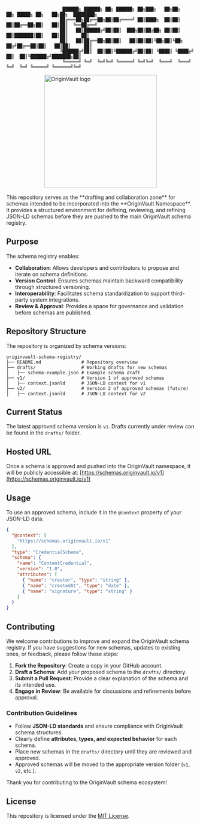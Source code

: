                         ██████╗ ██████╗ ██╗ ██████╗ ██╗███╗   ██╗██╗   ██╗ █████╗ ██╗   ██╗██╗  ████████╗ 
                        ██╔═══██╗██╔══██╗██║██╔════╝ ██║████╗  ██║██║   ██║██╔══██╗██║   ██║██║  ╚══██╔══╝ 
                        ██║   ██║██████╔╝██║██║  ███╗██║██╔██╗ ██║██║   ██║███████║██║   ██║██║     ██║  
                        ██║   ██║██╔══██╗██║██║   ██║██║██║╚██╗██║╚██╗ ██╔╝██╔══██║██║   ██║██║     ██║ 
                        ╚██████╔╝██║  ██║██║╚██████╔╝██║██║ ╚████║ ╚████╔╝ ██║  ██║╚██████╔╝███████╗██║
                         ╚═════╝ ╚═╝  ╚═╝╚═╝ ╚═════╝ ╚═╝╚═╝  ╚═══╝  ╚═══╝  ╚═╝  ╚═╝ ╚═════╝ ╚══════╝╚═╝   

<div style="width: 100%; display: flex; justify-content: center; align-items: center;">
      <img src="https://gray-objective-tiglon-784.mypinata.cloud/ipfs/Qma7EjPPPfomzEKkYcJa2ctEFPUhHaMwiojTR1wTQPg2x8" alt="OriginVault logo" width="300" height="300">
</div>
<br />
This repository serves as the **drafting and collaboration zone** for schemas intended to be incorporated into the **OriginVault Namespace**. It provides a structured environment for defining, reviewing, and refining JSON-LD schemas before they are pushed to the main OriginVault schema registry.

## Purpose
The schema registry enables:
- **Collaboration**: Allows developers and contributors to propose and iterate on schema definitions.
- **Version Control**: Ensures schemas maintain backward compatibility through structured versioning.
- **Interoperability**: Facilitates schema standardization to support third-party system integrations.
- **Review & Approval**: Provides a space for governance and validation before schemas are published.

## Repository Structure
The repository is organized by schema versions:
```
originvault-schema-registry/
├── README.md               # Repository overview
├── drafts/                 # Working drafts for new schemas
│   ├── schema-example.json # Example schema draft
├── v1/                     # Version 1 of approved schemas
│   ├── context.jsonld      # JSON-LD context for v1
├── v2/                     # Version 2 of approved schemas (future)
│   ├── context.jsonld      # JSON-LD context for v2
```

## Current Status
The latest approved schema version is `v1`. Drafts currently under review can be found in the `drafts/` folder.

## Hosted URL
Once a schema is approved and pushed into the OriginVault namespace, it will be publicly accessible at:
[https://schemas.originvault.io/v1](https://schemas.originvault.io/v1)

## Usage
To use an approved schema, include it in the `@context` property of your JSON-LD data:

```json
{
  "@context": [
    "https://schemas.originvault.io/v1"
  ],
  "type": "CredentialSchema",
  "schema": {
    "name": "ContentCredential",
    "version": "1.0",
    "attributes": [
      { "name": "creator", "type": "string" },
      { "name": "createdAt", "type": "date" },
      { "name": "signature", "type": "string" }
    ]
  }
}
```

## Contributing
We welcome contributions to improve and expand the OriginVault schema registry. If you have suggestions for new schemas, updates to existing ones, or feedback, please follow these steps:

1. **Fork the Repository**: Create a copy in your GitHub account.
2. **Draft a Schema**: Add your proposed schema to the `drafts/` directory.
3. **Submit a Pull Request**: Provide a clear explanation of the schema and its intended use.
4. **Engage in Review**: Be available for discussions and refinements before approval.

### Contribution Guidelines
- Follow **JSON-LD standards** and ensure compliance with OriginVault schema structures.
- Clearly define **attributes, types, and expected behavior** for each schema.
- Place new schemas in the `drafts/` directory until they are reviewed and approved.
- Approved schemas will be moved to the appropriate version folder (`v1`, `v2`, etc.).

Thank you for contributing to the OriginVault schema ecosystem!

## License
This repository is licensed under the [MIT License](LICENSE).
